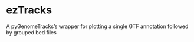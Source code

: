 # ezTracks
A pyGenomeTracks’s wrapper for plotting a single GTF annotation followed by grouped bed files
